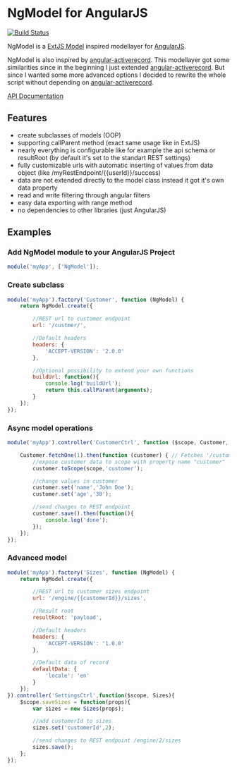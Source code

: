 # NgModel for AngularJS

[![Build Status](https://travis-ci.org/ayecue/NgModel.png?branch=master)](https://travis-ci.org/ayecue/NgModel)

NgModel is a [ExtJS Model](https://docs.sencha.com/extjs/5.1/5.1.0-apidocs/#!/api/Ext.data.Model) inspired modellayer for [AngularJS](http://angularjs.org/).

NgModel is also inspired by [angular-activerecord](https://github.com/bfanger/angular-activerecord). This modellayer got some similarities since in the beginning I just extended [angular-activerecord](https://github.com/bfanger/angular-activerecord). But since I wanted some more advanced options I decided to rewrite the whole script without depending on [angular-activerecord](https://github.com/bfanger/angular-activerecord).

[API Documentation](https://rawgit.com/ayecue/NgModel/master/doc/index.html)


## Features

* create subclasses of models (OOP)
* supporting callParent method (exact same usage like in ExtJS)
* nearly everything is configurable like for example the api schema or resultRoot (by default it's set to the standart REST settings)
* fully customizable urls with automatic inserting of values from data object (like /myRestEndpoint/{{userId}}/success)
* data are not extended directly to the model class instead it got it's own data property
* read and write filtering through angular filters
* easy data exporting with range method
* no dependencies to other libraries (just AngularJS)


## Examples

### Add NgModel module to your AngularJS Project
```js
module('myApp', ['NgModel']);
```

### Create subclass
```js
module('myApp').factory('Customer', function (NgModel) {
	return NgModel.create({

		//REST url to customer endpoint
		url: '/custmer/',

		//Default headers
		headers: {
			'ACCEPT-VERSION': '2.0.0'
		},

		//Optional possibility to extend your own functions
		buildUrl: function(){
			console.log('buildUrl');
			return this.callParent(arguments);
		}
	});
});
```

### Async model operations
```js
module('myApp').controller('CustomerCtrl', function ($scope, Customer, $document) {

	Customer.fetchOne(1).then(function (customer) { // Fetches '/customer/1'
		//expose customer data to scope with property name "customer"
		customer.toScope(scope,'customer');

		//change values in customer
		customer.set('name','John Doe');
		customer.set('age','30');

		//send changes to REST endpoint
		customer.save().then(function(){
			console.log('done');
		});
	});
});
```

### Advanced model
```js
module('myApp').factory('Sizes', function (NgModel) {
	return NgModel.create({

		//REST url to customer sizes endpoint
		url: '/engine/{{customerId}}/sizes',

		//Result root
		resultRoot: 'payload',

		//Default headers
		headers: {
			'ACCEPT-VERSION': '1.0.0'
		},

		//Default data of record
		defaultData: {
			'locale': 'en'
		}
	});
}).controller('SettingsCtrl',function($scope, Sizes){
	$scope.saveSizes = function(props){
		var sizes = new Sizes(props);

		//add customerId to sizes
		sizes.set('customerId',2);

		//send changes to REST endpoint /engine/2/sizes
		sizes.save();
	};
});
```
